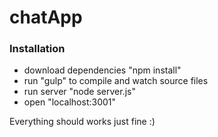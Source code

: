 # chatApp #

### Installation ###

* download dependencies "npm install"
* run "gulp" to compile and watch source files
* run server "node server.js"
* open "localhost:3001"

Everything should works just fine :)